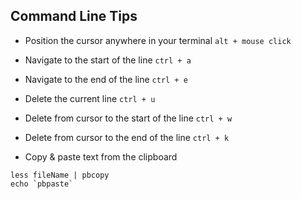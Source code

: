 ## Command Line Tips

- Position the cursor anywhere in your terminal `alt + mouse click`

- Navigate to the start of the line `ctrl + a`

- Navigate to the end of the line `ctrl + e`

- Delete the current line `ctrl + u`

- Delete from cursor to the start of the line `ctrl + w`

- Delete from cursor to the end of the line `ctrl + k`

- Copy & paste text from the clipboard

```
less fileName | pbcopy
echo `pbpaste`
```
